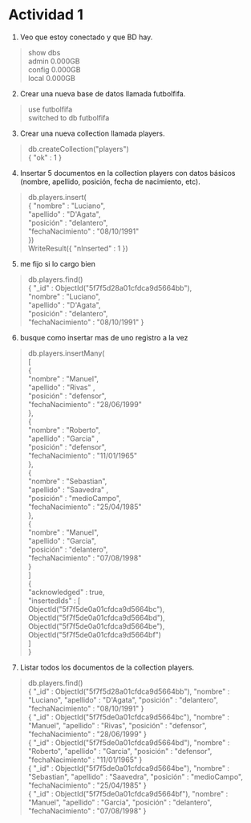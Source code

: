 # Actividad 1
1. Veo que estoy conectado y que BD hay.
> show dbs  
admin   0.000GB  
config  0.000GB  
local   0.000GB  

2. Crear una nueva base de datos llamada futbolfifa.
> use futbolfifa  
switched to db futbolfifa

3. Crear una nueva collection llamada players.  
> db.createCollection("players")  
{ "ok" : 1 }

4. Insertar 5 documentos en la collection players con datos básicos (nombre, apellido, posición, fecha de nacimiento, etc).  
> db.players.insert(  
                    { "nombre" : "Luciano",  
                      "apellido" : "D'Agata",  
                      "posición" : "delantero",  
                      "fechaNacimiento" : "08/10/1991"  
                      })  
WriteResult({ "nInserted" : 1 })  

5. me fijo si lo cargo bien  
> db.players.find()  
{ "_id" : ObjectId("5f7f5d28a01cfdca9d5664bb"),  
  "nombre" : "Luciano",  
  "apellido" : "D'Agata",  
  "posición" : "delantero",  
  "fechaNacimiento" : "08/10/1991" }  
  
6. busque como insertar mas de uno registro a la vez  
> db.players.insertMany(  
[  
    {  
        "nombre" : "Manuel",  
        "apellido" : "Rivas" ,  
        "posición" : "defensor",  
        "fechaNacimiento" : "28/06/1999"  
    },  
    {  
        "nombre" : "Roberto",  
        "apellido" : "Garcia" ,  
        "posición" : "defensor",  
        "fechaNacimiento" : "11/01/1965"  
    },  
    {  
        "nombre" : "Sebastian",  
        "apellido" : "Saavedra" ,  
        "posición" : "medioCampo",  
        "fechaNacimiento" : "25/04/1985"  
    },  
    {  
        "nombre" : "Manuel",  
        "apellido" : "Garcia",  
        "posición" : "delantero",  
        "fechaNacimiento" : "07/08/1998"  
    }  
]  
{  
  "acknowledged" : true,  
  "insertedIds" : [  
          ObjectId("5f7f5de0a01cfdca9d5664bc"),  
          ObjectId("5f7f5de0a01cfdca9d5664bd"),  
          ObjectId("5f7f5de0a01cfdca9d5664be"),  
          ObjectId("5f7f5de0a01cfdca9d5664bf")  
  ]  
}  
7. Listar todos los documentos de la collection players.  
> db.players.find()  
{ "_id" : ObjectId("5f7f5d28a01cfdca9d5664bb"), "nombre" : "Luciano", "apellido" : "D'Agata", "posición" : "delantero", "fechaNacimiento" : "08/10/1991" }  
{ "_id" : ObjectId("5f7f5de0a01cfdca9d5664bc"), "nombre" : "Manuel", "apellido" : "Rivas", "posición" : "defensor", "fechaNacimiento" : "28/06/1999" }  
{ "_id" : ObjectId("5f7f5de0a01cfdca9d5664bd"), "nombre" : "Roberto", "apellido" : "Garcia", "posición" : "defensor", "fechaNacimiento" : "11/01/1965" }  
{ "_id" : ObjectId("5f7f5de0a01cfdca9d5664be"), "nombre" : "Sebastian", "apellido" : "Saavedra", "posición" : "medioCampo", "fechaNacimiento" : "25/04/1985" }  
{ "_id" : ObjectId("5f7f5de0a01cfdca9d5664bf"), "nombre" : "Manuel", "apellido" : "Garcia", "posición" : "delantero", "fechaNacimiento" : "07/08/1998" }  
